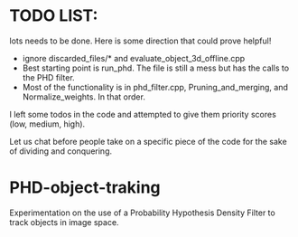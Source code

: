 # TODO LIST: 

lots needs to be done. Here is some direction that could prove helpful!

- ignore discarded_files/* and evaluate_object_3d_offline.cpp
- Best starting point is run_phd. The file is still a mess but has the calls to the PHD filter.
- Most of the functionality is in phd_filter.cpp, Pruning_and_merging, and Normalize_weights. In that order.

I left some todos in the code and attempted to give them priority scores (low, medium, high). 

Let us chat before people take on a specific piece of the code for the sake of dividing and conquering.

# PHD-object-traking
Experimentation on the use of a Probability Hypothesis Density Filter to track objects in image space.
